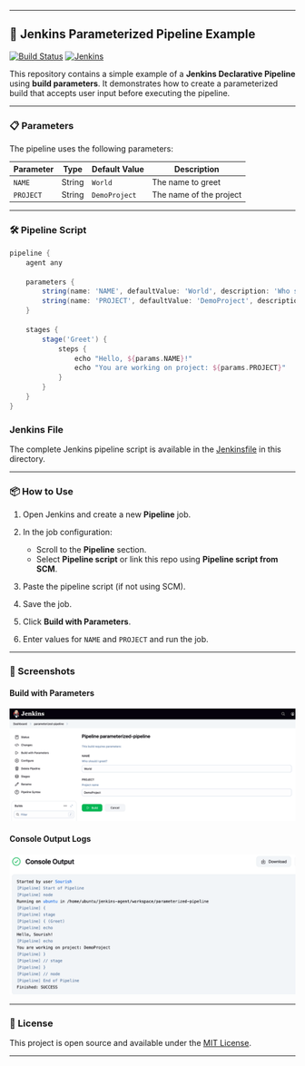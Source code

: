 
---

## 🚀 Jenkins Parameterized Pipeline Example

[![Build Status](https://img.shields.io/badge/build-passing-brightgreen)](https://your.jenkins.url/job/your-job-name/)
[![Jenkins](https://img.shields.io/badge/jenkins-pipeline-blue.svg)](https://www.jenkins.io/doc/book/pipeline/)

This repository contains a simple example of a **Jenkins Declarative Pipeline** using **build parameters**. It demonstrates how to create a parameterized build that accepts user input before executing the pipeline.

---

### 📋 Parameters

The pipeline uses the following parameters:

| Parameter | Type   | Default Value | Description             |
| --------- | ------ | ------------- | ----------------------- |
| `NAME`    | String | `World`       | The name to greet       |
| `PROJECT` | String | `DemoProject` | The name of the project |

---

### 🛠️ Pipeline Script

```groovy
pipeline {
    agent any

    parameters {
        string(name: 'NAME', defaultValue: 'World', description: 'Who should I greet?')
        string(name: 'PROJECT', defaultValue: 'DemoProject', description: 'Project name')
    }

    stages {
        stage('Greet') {
            steps {
                echo "Hello, ${params.NAME}!"
                echo "You are working on project: ${params.PROJECT}"
            }
        }
    }
}
```


### Jenkins File

The complete Jenkins pipeline script is available in the [Jenkinsfile](./Jenkinsfile) in this directory.

---

### 📦 How to Use

1. Open Jenkins and create a new **Pipeline** job.
2. In the job configuration:

   * Scroll to the **Pipeline** section.
   * Select **Pipeline script** or link this repo using **Pipeline script from SCM**.
3. Paste the pipeline script (if not using SCM).
4. Save the job.
5. Click **Build with Parameters**.
6. Enter values for `NAME` and `PROJECT` and run the job.

---

### 📸 Screenshots

#### Build with Parameters

![Build with Parameters](img/build.png)

#### Console Output Logs

![Console Output](img/output.png)

---

### 📄 License

This project is open source and available under the [MIT License](../../LICENSE.md).

---